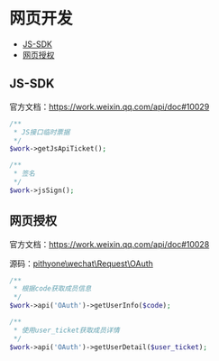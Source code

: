 # 网页开发

- [JS-SDK](#JS-SDK)
- [网页授权](#网页授权)

## JS-SDK

官方文档：https://work.weixin.qq.com/api/doc#10029

```php
/**
 * JS接口临时票据
 */
$work->getJsApiTicket();

/**
 * 签名
 */
$work->jsSign();
```

## 网页授权

官方文档：https://work.weixin.qq.com/api/doc#10028

源码：[pithyone\wechat\Request\OAuth](/src/Request/OAuth.php)

```php
/**
 * 根据code获取成员信息
 */
$work->api('OAuth')->getUserInfo($code);

/**
 * 使用user_ticket获取成员详情
 */
$work->api('OAuth')->getUserDetail($user_ticket);
```